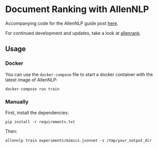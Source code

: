 # Document Ranking with AllenNLP

Accompanying code for the AllenNLP guide post [here](https://guide.allennlp.org/document-ranking).

For continued development and updates, take a look at [allenrank](https://github.com/jacobdanovitch/allenrank).

## Usage

### Docker

You can use the `docker-compose` file to start a docker container with the latest image of AllenNLP:

```shell
docker-compose run train
```

### Manually

First, install the dependencies:

```shell
pip install -r requirements.txt
```

Then:

```shell
allennlp train experiments/mimics.jsonnet -s /tmp/your_output_dir
```
